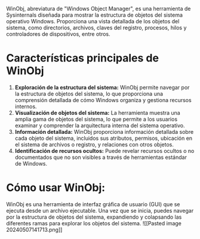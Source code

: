 WinObj, abreviatura de "Windows Object Manager", es una herramienta de Sysinternals diseñada para mostrar la estructura de objetos del sistema operativo Windows. Proporciona una vista detallada de los objetos del sistema, como directorios, archivos, claves del registro, procesos, hilos y controladores de dispositivos, entre otros.

# Características principales de WinObj

1. **Exploración de la estructura del sistema:** WinObj permite navegar por la estructura de objetos del sistema, lo que proporciona una comprensión detallada de cómo Windows organiza y gestiona recursos internos.
2. **Visualización de objetos del sistema:** La herramienta muestra una amplia gama de objetos del sistema, lo que permite a los usuarios examinar y comprender la arquitectura interna del sistema operativo.
3. **Información detallada:** WinObj proporciona información detallada sobre cada objeto del sistema, incluidos sus atributos, permisos, ubicación en el sistema de archivos o registro, y relaciones con otros objetos.
4. **Identificación de recursos ocultos:** Puede revelar recursos ocultos o no documentados que no son visibles a través de herramientas estándar de Windows.

# Cómo usar WinObj:
WinObj es una herramienta de interfaz gráfica de usuario (GUI) que se ejecuta desde un archivo ejecutable. Una vez que se inicia, puedes navegar por la estructura de objetos del sistema, expandiendo y colapsando las diferentes ramas para explorar los objetos del sistema.
![[Pasted image 20240507141713.png]]

